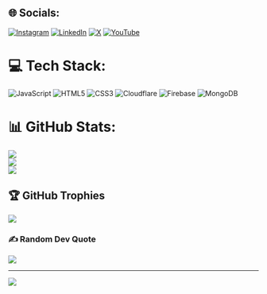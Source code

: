 
## 🌐 Socials:
[![Instagram](https://img.shields.io/badge/Instagram-%23E4405F.svg?logo=Instagram&logoColor=white)](https://instagram.com/amaanibnsuhail) [![LinkedIn](https://img.shields.io/badge/LinkedIn-%230077B5.svg?logo=linkedin&logoColor=white)](https://linkedin.com/in/amaanwarsi) [![X](https://img.shields.io/badge/X-black.svg?logo=X&logoColor=white)](https://x.com/itsamaanwarsi) [![YouTube](https://img.shields.io/badge/YouTube-%23FF0000.svg?logo=YouTube&logoColor=white)](https://youtube.com/@UCDHCje4lMeCb_XjF6LNqlxg) 

# 💻 Tech Stack:
![JavaScript](https://img.shields.io/badge/javascript-%23323330.svg?style=for-the-badge&logo=javascript&logoColor=%23F7DF1E) ![HTML5](https://img.shields.io/badge/html5-%23E34F26.svg?style=for-the-badge&logo=html5&logoColor=white) ![CSS3](https://img.shields.io/badge/css3-%231572B6.svg?style=for-the-badge&logo=css3&logoColor=white) ![Cloudflare](https://img.shields.io/badge/Cloudflare-F38020?style=for-the-badge&logo=Cloudflare&logoColor=white) ![Firebase](https://img.shields.io/badge/firebase-a08021?style=for-the-badge&logo=firebase&logoColor=ffcd34) ![MongoDB](https://img.shields.io/badge/MongoDB-%234ea94b.svg?style=for-the-badge&logo=mongodb&logoColor=white)
# 📊 GitHub Stats:
![](https://github-readme-stats.vercel.app/api?username=amaanwarsi&theme=highcontrast&hide_border=false&include_all_commits=true&count_private=false)<br/>
![](https://github-readme-streak-stats.herokuapp.com/?user=amaanwarsi&theme=highcontrast&hide_border=false)<br/>
![](https://github-readme-stats.vercel.app/api/top-langs/?username=amaanwarsi&theme=highcontrast&hide_border=false&include_all_commits=true&count_private=false&layout=compact)

## 🏆 GitHub Trophies
![](https://github-profile-trophy.vercel.app/?username=amaanwarsi&theme=radical&no-frame=false&no-bg=true&margin-w=4)

### ✍️ Random Dev Quote
![](https://quotes-github-readme.vercel.app/api?type=vetical&theme=merko)

---
[![](https://visitcount.itsvg.in/api?id=amaanwarsi&icon=0&color=1)](https://visitcount.itsvg.in)

<!-- Proudly created with GPRM ( https://gprm.itsvg.in ) -->
